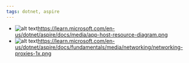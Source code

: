 ```yaml
---
tags: dotnet, aspire
---
```

- ![alt text](https://learn.microsoft.com/en-us/dotnet/aspire/docs/media/app-host-resource-diagram.png)https://learn.microsoft.com/en-us/dotnet/aspire/docs/media/app-host-resource-diagram.png
- ![alt text](https://learn.microsoft.com/en-us/dotnet/aspire/docs/fundamentals/media/networking/networking-proxies-1x.png)https://learn.microsoft.com/en-us/dotnet/aspire/docs/fundamentals/media/networking/networking-proxies-1x.png
